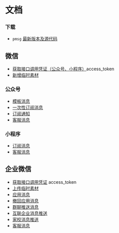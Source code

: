 # 文档

### 下载

* `pmsg` [最新版本及源代码](install.md)

## 微信

* [获取接口调用凭证（公众号、小程序）](weixin/access_token.md)access_token
* [新增临时素材](weixin/media_upload.md)

### 公众号

* [模板消息](weixin/official_account_template_message.md)
* [一次性订阅消息](weixin/official_account_template_subscribe_message.md)
* [订阅通知](weixin/official_account_subscribe_message.md)
* [客服消息](weixin/official_account_customer_message.md)

### 小程序

* [订阅消息](weixin/miniprogram_subscribe_message.md)
* [客服消息](weixin/miniprogram_customer_message.md)

## 企业微信

* [获取接口调用凭证](weixin/work_access_token.md) access_token
* [上传临时素材](weixin/work_media_upload.md)
* [应用消息](weixin/work_app_message.md)
* [撤回应用消息](weixin/work_app_undo_message.md)
* [群聊推送消息](weixin/work_appchat_message.md)
* [互联企业消息推送](weixin/work_linkedcorp_message.md)
* [家校消息推送](weixin/work_externalcontact_message.md)
* [客服消息](weixin/work_customer_message.md)